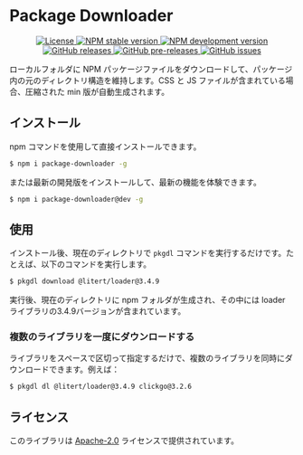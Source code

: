 # Package Downloader

<p align="center">
    <a href="https://github.com/maiyun/package-downloader/blob/master/LICENSE">
        <img alt="License" src="https://img.shields.io/github/license/maiyun/package-downloader?color=blue" />
    </a>
    <a href="https://www.npmjs.com/package/package-downloader">
        <img alt="NPM stable version" src="https://img.shields.io/npm/v/package-downloader?color=brightgreen&logo=npm" />
        <img alt="NPM development version" src="https://img.shields.io/npm/v/package-downloader/dev?color=yellow&logo=npm" />
    </a><br>
    <a href="https://github.com/maiyun/package-downloader/releases">
        <img alt="GitHub releases" src="https://img.shields.io/github/v/release/maiyun/package-downloader?color=brightgreen&logo=github" />
        <img alt="GitHub pre-releases" src="https://img.shields.io/github/v/release/maiyun/package-downloader?color=yellow&logo=github&include_prereleases" />
    </a>
    <a href="https://github.com/maiyun/package-downloader/issues">
        <img alt="GitHub issues" src="https://img.shields.io/github/issues/maiyun/package-downloader?color=blue&logo=github" />
    </a>
</p>

ローカルフォルダに NPM パッケージファイルをダウンロードして、パッケージ内の元のディレクトリ構造を維持します。CSS と JS ファイルが含まれている場合、圧縮された min 版が自動生成されます。

## インストール

npm コマンドを使用して直接インストールできます。

```sh
$ npm i package-downloader -g
```

または最新の開発版をインストールして、最新の機能を体験できます。

```sh
$ npm i package-downloader@dev -g
```

## 使用

インストール後、現在のディレクトリで `pkgdl` コマンドを実行するだけです。たとえば、以下のコマンドを実行します。

```sh
$ pkgdl download @litert/loader@3.4.9
```

実行後、現在のディレクトリに npm フォルダが生成され、その中には loader ライブラリの3.4.9バージョンが含まれています。

### 複数のライブラリを一度にダウンロードする

ライブラリをスペースで区切って指定するだけで、複数のライブラリを同時にダウンロードできます。例えば：

```sh
$ pkgdl dl @litert/loader@3.4.9 clickgo@3.2.6
```

## ライセンス

このライブラリは [Apache-2.0](../LICENSE) ライセンスで提供されています。